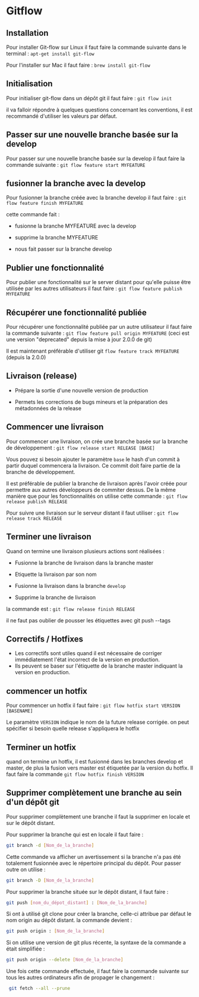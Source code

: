 # Gitflow

## Installation

Pour installer Git-flow sur Linux il faut faire la commande suivante dans le terminal : `apt-get install git-flow`

Pour l'installer sur Mac il faut faire : `brew install git-flow`

## Initialisation

Pour initialiser git-flow dans un dépôt git il faut faire : `git flow init`

il va falloir répondre à quelques questions concernant les conventions, il est recommandé d'utiliser les valeurs par défaut.

## Passer sur une nouvelle branche basée sur la develop

Pour passer sur une nouvelle branche basée sur la develop il faut faire la commande suivante : `git flow feature start MYFEATURE`

## fusionner la branche avec la develop

Pour fusionner la branche créée avec la branche develop il faut faire : `git flow feature finish MYFEATURE`

cette commande fait :

*   fusionne la branche MYFEATURE avec la develop

*   supprime la branche MYFEATURE

*   nous fait passer sur la branche develop

## Publier une fonctionnalité 

Pour publier une fonctionnalité sur le server distant pour qu'elle puisse être utilisée par les autres utilisateurs il faut faire : 
`git flow feature publish MYFEATURE`

## Récupérer une fonctionnalité publiée 

Pour récupérer une fonctionnalité publiée par un autre utilisateur il faut faire la commande suivante :
`git flow feature pull origin MYFEATURE` (ceci est une version "deprecated" depuis la mise à jour 2.0.0 de git)

Il est maintenant préférable d'utiliser git `flow feature track MYFEATURE` (depuis la 2.0.0)

## Livraison (release)

*   Prépare la sortie d'une nouvelle version de production

*   Permets les corrections de bugs mineurs et la préparation des métadonnées de la release

## Commencer une livraison 

Pour commencer une livraison, on crée une branche basée sur la branche de développement : `git flow release start RELEASE [BASE]`

Vous pouvez si besoin ajouter le paramètre `base` le hash d'un commit à partir duquel commencera la livraison. Ce commit doit faire partie de la branche de développement.

Il est préférable de publier la branche de livraison après l'avoir créée pour permettre aux autres développeurs de commiter dessus. De la même manière que pour les fonctionnalités on utilise cette commande : `git flow release publish RELEASE`

Pour suivre une livraison sur le serveur distant il faut utiliser : 
`git flow release track RELEASE`

## Terminer une livraison

Quand on termine une livraison plusieurs actions sont réalisées : 

*   Fusionne la branche de livraison dans la branche master

*   Etiquette la livraison par son nom 

*   Fusionne la livraison dans la branche `develop`

*   Supprime la branche de livraison

la commande est : `git flow release finish RELEASE`

il ne faut pas oublier de pousser les étiquettes avec git push --tags

## Correctifs / Hotfixes

*   Les correctifs sont utiles quand il est nécessaire de corriger immédiatement l'état incorrect de la version en production.
*   Ils peuvent se baser sur l'étiquette de la branche master indiquant la version en production.

## commencer un hotfix 

Pour commencer un hotfix il faut faire : `git flow hotfix start VERSION [BASENAME]`

Le paramètre `VERSION` indique le nom de la future release corrigée. on peut spécifier si besoin quelle release s'appliquera le hotfix

## Terminer un hotfix 

quand on termine un hotfix, il est fusionné dans les branches develop et master, de plus la fusion vers master est étiquetée par la version du hotfix. Il faut faire la commande `git flow hotfix finish VERSION `

## Supprimer complètement une branche au sein d'un dépôt git

Pour supprimer complètement une branche il faut la supprimer en locale et sur le dépôt distant.

Pour supprimer la branche qui est en locale il faut faire :
```bash
git branch -d [Nom_de_la_branche]
```

Cette commande va afficher un avertissement si la branche n'a pas été totalement fusionnée avec le répertoire principal du dépôt. Pour passer outre on utilise :
```bash
git branch -D [Nom_de_la_branche]
```

Pour supprimer la branche située sur le dépôt distant, il faut faire : 
```bash
git push [nom_du_dépot_distant] : [Nom_de_la_branche]
```

Si ont à utilisé git clone pour créer la branche, celle-ci attribue par défaut le nom origin au dépôt distant. la commande devient :
```bash
git push origin : [Nom_de_la_branche]
```

Si on utilise une version de git plus récente, la syntaxe de la commande a était simplifiée : 
```bash
git push origin --delete [Nom_de_la_branche]
```

Une fois cette commande effectuée, il faut faire la commande suivante sur tous les autres ordinateurs afin de propager le changement : 

```bash
 git fetch --all --prune
```